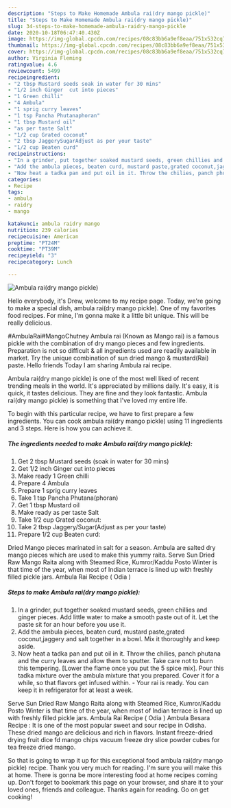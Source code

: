 ```yaml
---
description: "Steps to Make Homemade Ambula rai(dry mango pickle)"
title: "Steps to Make Homemade Ambula rai(dry mango pickle)"
slug: 34-steps-to-make-homemade-ambula-raidry-mango-pickle
date: 2020-10-18T06:47:40.430Z
image: https://img-global.cpcdn.com/recipes/08c83bb6a9ef8eaa/751x532cq70/ambula-raidry-mango-pickle-recipe-main-photo.jpg
thumbnail: https://img-global.cpcdn.com/recipes/08c83bb6a9ef8eaa/751x532cq70/ambula-raidry-mango-pickle-recipe-main-photo.jpg
cover: https://img-global.cpcdn.com/recipes/08c83bb6a9ef8eaa/751x532cq70/ambula-raidry-mango-pickle-recipe-main-photo.jpg
author: Virginia Fleming
ratingvalue: 4.6
reviewcount: 5499
recipeingredient:
- "2 tbsp Mustard seeds soak in water for 30 mins"
- "1/2 inch Ginger  cut into pieces"
- "1 Green chilli"
- "4 Ambula"
- "1 sprig curry leaves"
- "1 tsp Pancha Phutanaphoran"
- "1 tbsp Mustard oil"
- "as per taste Salt"
- "1/2 cup Grated coconut"
- "2 tbsp JaggerySugarAdjust as per your taste"
- "1/2 cup Beaten curd"
recipeinstructions:
- "In a grinder, put together soaked mustard seeds, green chillies and ginger pieces. Add little water to make a smooth paste out of it. Let the paste sit for an hour before you use it."
- "Add the ambula pieces, beaten curd, mustard paste,grated coconut,jaggery and salt together in a bowl. Mix it thoroughly and keep aside."
- "Now heat a tadka pan and put oil in it. Throw the chilies, panch phutana and the curry leaves and allow them to sputter. Take care not to burn this tempering. [Lower the flame once you put the 5 spice mix]. Pour this tadka mixture over the ambula mixture that you prepared. Cover it for a while, so that flavors get infused within. Your rai is ready. You can keep it in refrigerator for at least a week."
categories:
- Recipe
tags:
- ambula
- raidry
- mango

katakunci: ambula raidry mango 
nutrition: 239 calories
recipecuisine: American
preptime: "PT24M"
cooktime: "PT39M"
recipeyield: "3"
recipecategory: Lunch

---
```



![Ambula rai(dry mango pickle)](https://img-global.cpcdn.com/recipes/08c83bb6a9ef8eaa/751x532cq70/ambula-raidry-mango-pickle-recipe-main-photo.jpg)

Hello everybody, it's Drew, welcome to my recipe page. Today, we're going to make a special dish, ambula rai(dry mango pickle). One of my favorites food recipes. For mine, I'm gonna make it a little bit unique. This will be really delicious.

#AmbulaRai#MangoChutney Ambula rai (Known as Mango rai) is a famous pickle with the combination of dry mango pieces and few ingredients. Preparation is not so difficult &amp; all ingredients used are readily available in market. Try the unique combination of sun dried mango &amp; mustard(Rai) paste. Hello friends Today I am sharing Ambula rai recipe.

Ambula rai(dry mango pickle) is one of the most well liked of recent trending meals in the world. It's appreciated by millions daily. It's easy, it is quick, it tastes delicious. They are fine and they look fantastic. Ambula rai(dry mango pickle) is something that I've loved my entire life.


To begin with this particular recipe, we have to first prepare a few ingredients. You can cook ambula rai(dry mango pickle) using 11 ingredients and 3 steps. Here is how you can achieve it.

<!--inarticleads1-->

##### The ingredients needed to make Ambula rai(dry mango pickle):

1. Get 2 tbsp Mustard seeds (soak in water for 30 mins)
1. Get 1/2 inch Ginger  cut into pieces
1. Make ready 1 Green chilli
1. Prepare 4 Ambula
1. Prepare 1 sprig curry leaves
1. Take 1 tsp Pancha Phutana(phoran)
1. Get 1 tbsp Mustard oil
1. Make ready as per taste Salt
1. Take 1/2 cup Grated coconut:
1. Take 2 tbsp Jaggery/Sugar(Adjust as per your taste)
1. Prepare 1/2 cup Beaten curd:


Dried Mango pieces marinated in salt for a season. Ambula are salted dry mango pieces which are used to make this yummy raita. Serve Sun Dried Raw Mango Raita along with Steamed Rice, Kumror/Kaddu Posto Winter is that time of the year, when most of Indian terrace is lined up with freshly filled pickle jars. Ambula Rai Recipe ( Odia ) 

<!--inarticleads2-->

##### Steps to make Ambula rai(dry mango pickle):

1. In a grinder, put together soaked mustard seeds, green chillies and ginger pieces. Add little water to make a smooth paste out of it. Let the paste sit for an hour before you use it.
1. Add the ambula pieces, beaten curd, mustard paste,grated coconut,jaggery and salt together in a bowl. Mix it thoroughly and keep aside.
1. Now heat a tadka pan and put oil in it. Throw the chilies, panch phutana and the curry leaves and allow them to sputter. Take care not to burn this tempering. [Lower the flame once you put the 5 spice mix]. Pour this tadka mixture over the ambula mixture that you prepared. Cover it for a while, so that flavors get infused within. - Your rai is ready. You can keep it in refrigerator for at least a week.


Serve Sun Dried Raw Mango Raita along with Steamed Rice, Kumror/Kaddu Posto Winter is that time of the year, when most of Indian terrace is lined up with freshly filled pickle jars. Ambula Rai Recipe ( Odia ) Ambula Besara Recipe : It is one of the most popular sweet and sour recipe in Odisha. These dried mango are delicious and rich in flavors. Instant freeze-dried drying fruit dice fd mango chips vacuum freeze dry slice powder cubes for tea freeze dried mango. 

So that is going to wrap it up for this exceptional food ambula rai(dry mango pickle) recipe. Thank you very much for reading. I'm sure you will make this at home. There is gonna be more interesting food at home recipes coming up. Don't forget to bookmark this page on your browser, and share it to your loved ones, friends and colleague. Thanks again for reading. Go on get cooking!
